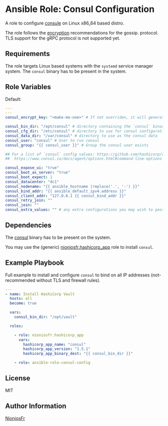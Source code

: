 Ansible Role: Consul Configuration
=========

A role to configure [consule](https://www.consul.io) on Linux x86_64 based distro.

The role follows the [encryption](https://www.consul.io/docs/agent/encryption.html) recommendations for the gossip.
protocol. TLS support for the gRPC protocol is not supported yet.

Requirements
------------

The role targets Linux based systems with the `systemd` service manager system.
The `consul` binary has to be present in the system.

Role Variables
--------------

Default:

```yaml
---
---
consul_encrypt_key: "<make-me-one>" # If not overriden, it will generate a new key each time.

consul_bin_dir: "/opt/consul" # directory containing the `consul` binary
consul_cfg_dir: "/etc/consul" # directory to use for consul configuration files
consul_data_dir: "/var/consul" # directory to use as the consul data
consul_user: "consul" # User to run consul
consul_group: "{{ consul_user }}" # Group the consul user exists

## For a list of `consul` config values: https://github.com/hashicorp/consul/blob/master/agent/config/config.go#L149
##  https://www.consul.io/docs/agent/options.html#command-line-options

consul_expose_ui: "true"
consul_boot_as_server: "true"
consul_boot_expect: 1
consul_datacenter: "dc1"
consul_nodename: "{{ ansible_hostname |replace('.', '-') }}"
consul_bind_addr: "{{ ansible_default_ipv4.address }}"
consul_client_addr: "127.0.0.1 {{ consul_bind_addr }}"
consul_retry_join: ""
consul_join: ""
consul_extra_values: "" # any extra configurations you may wish to pass to the main config file.
```

Dependencies
------------

The [consul](https://www.consul.io) binary has to be present on the system.

You may use the (generic) [nioniosfr.hashicorp_app](https://galaxy.ansible.com/nioniosfr/hashicorp_app) role to install `consul`.

Example Playbook
----------------

Full example to install and configure `consul` to bind on all IP addresses (not-recommended without TLS and firewall rules).

```yaml
---
- name: Install HashiCorp Vault
  hosts: all
  become: true

  vars:
    consul_bin_dir: "/opt/vault"

  roles:

    - role: nioniosfr.hashicorp_app
      vars:
        hashicorp_app_name: "consul"
        hashicorp_app_version: "1.5.1"
        hashicorp_app_binary_dest: "{{ consul_bin_dir }}"

    - role: ansible-role-consul-config
```

License
-------

MIT

Author Information
------------------

[NioniosFr](https://github.com/NioniosFr)
